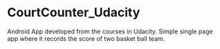 # CourtCounter_Udacity
Android App developed from the courses in Udacity. Simple single page app where it records the score of two basket ball team.
